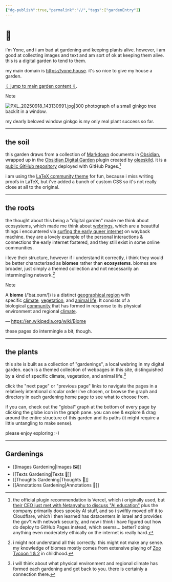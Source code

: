 ```yaml
---
{"dg-publish":true,"permalink":"//","tags":["gardenEntry"]}
---
```


# 🏡

i'm Yone, and i am bad at gardening and keeping plants alive. however, i am good at collecting images and text and am sort of ok at keeping them alive. this is a digital garden to tend to them.

my main domain is https://yone.house. it's so nice to give my house a garden.

<a href="#the-plants" id="jump-to-nav">⇩ jump to main garden content ⇩</a>.

> [!NOTE]
> ![PXL_20250918_143130691.jpg|300](/img/user/Home%20attachments/PXL_20250918_143130691.jpg)
> photograph of a small ginkgo tree backlit in a window.
> 
> my dearly beloved window ginkgo is my only real plant success so far.

---
## the soil

this garden draws from a collection of [Markdown](https://en.wikipedia.org/wiki/Markdown) documents in [Obsidian](https://en.wikipedia.org/wiki/Obsidian_(software)), wrapped up in the [Obsidian Digital Garden](https://dg-docs.ole.dev/) plugin created by [oleeskild](https://github.com/oleeskild/obsidian-digital-garden). it is a [public GitHub repository](https://github.com/yone-house/yone-house.github.io) deployed with GitHub Pages.[^2] 

i am using the [LaTeX community theme](https://publish.obsidian.md/hub/02+-+Community+Expansions/02.05+All+Community+Expansions/Themes/LaTeX) for fun, because i miss writing proofs in LaTeX, but i've added a bunch of custom CSS so it's not really close at all to the original.

---
## the roots

the thought about this being a "digital garden" made me think about ecosystems, which made me think about [webrings](https://en.wikipedia.org/wiki/Webring), which are a beautiful things i encountered via [surfing the early queer internet](https://yone.house/lists#queer-internet) on wayback machine. they are a lovely example of the personal interactions & connections the early internet fostered, and they still exist in some online communities.

i love their structure, however if i understand it correctly, i think they would be better characterized as **biomes** rather than **ecosystems**. biomes are broader, just simply a themed collection and not necessarily an intermingling network.[^1]

> [!NOTE]
> A **biome** (/ˈbaɪ.oʊm/]) is a distinct [geographical region](https://en.wikipedia.org/wiki/Geographical_region "Geographical region") with specific [climate](https://en.wikipedia.org/wiki/Climate "Climate"), [vegetation](https://en.wikipedia.org/wiki/Vegetation "Vegetation"), and [animal life](https://en.wikipedia.org/wiki/Animal_life "Animal life"). It consists of a biological [community](https://en.wikipedia.org/wiki/Community_\(ecology\) "Community (ecology)") that has formed in response to its physical environment and regional [climate](https://en.wikipedia.org/wiki/Climate "Climate").
> 
> — https://en.wikipedia.org/wiki/Biome

these pages do intermingle a bit, though.

---
## the plants

this site is built as a collection of "gardenings", a local webring in my digital garden. each is a themed collection of webpages in this site, distinguished by a kind of specific climate, vegetation, and animal life.[^3]

click the "next page" or "previous page" links to navigate the pages in a relatively intentional circular order i've chosen, or browse the graph and directory in each gardening home page to see what to choose from.

if you can, check out the "global" graph at the bottom of every page by clicking the globe icon in the graph pane. you can see & explore & drag around the entire structure of this garden and its paths (it might require a little untangling to make sense).

please enjoy exploring :-)

---

## Gardenings

- [[Images Gardening\|Images 🖼️]]
- [[Texts Gardening\|Texts 📖]]
- [[Thoughts Gardening\|Thoughts 💬]]
- [[Annotations Gardening\|Annotations 📑]]

[^1]: i might not understand all this correctly. this might not make any sense. my knowledge of biomes mostly comes from extensive playing of [Zoo Tycoon 1 & 2](https://en.wikipedia.org/wiki/Zoo_Tycoon) in childhood.

[^2]: the official plugin recommendation is Vercel, which i originally used, but [their CEO just met with Netanyahu to discuss "AI education"](https://x.com/rauchg/status/1972669025525158031) plus the company primarily does spooky AI stuff, and so i swiftly moved off it to Cloudflare, which i then learned has datacenters in israel and provides the gov't with network security, and now i *think* i have figured out how do deploy to GitHub Pages instead, which seems... better? doing anything even moderately ethically on the internet is really hard.

[^3]: i will think about what physical environment and regional climate has formed each gardening and get back to you. there is certainly a connection there.
